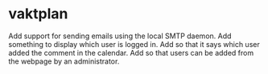 # vaktplan

Add support for sending emails using the local SMTP daemon.
Add something to display which user is logged in.
Add so that it says which user added the comment in the calendar.
Add so that users can be added from the webpage by an administrator.
